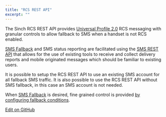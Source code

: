 ```yaml
---
title: "RCS REST API"
excerpt: ""
---
```

The Sinch RCS REST API provides [Universal Profile 2.0](https://www.gsma.com/futurenetworks/rcs/resources-rcs-events/universal-profile/) RCS messaging with granular controls to allow fallback to SMS when a handset is not RCS enabled.

[SMS Fallback](doc:rcs-rest-sms-fallback) and SMS status reporting are facilitated using the [SMS REST API](doc:sms-rest) that allows for the use of existing tools to receive and collect delivery reports and mobile originated messages which should be familiar to existing users.

It is possible to setup the RCS REST API to use an existing SMS account for all fallback SMS traffic. It is also possible to use the RCS REST API without SMS fallback, in this case an SMS account is not needed.

When [SMS Fallback](doc:rcs-rest-sms-fallback) is desired, fine grained control is provided [by configuring fallback conditions](doc:rcs-rest-sms-fallback#section-fallback-conditions).

<a class="edit-on-github" target="_blank" href="https://github.com/sinch/docs/blob/master/docs/rcs/rcs-http-rest.md">Edit on GitHub</a>